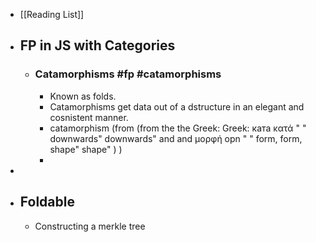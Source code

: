 - [[Reading List]]
- ## FP in JS with Categories
	- ### Catamorphisms #fp #catamorphisms
		- Known as folds.
		- Catamorphisms get data out of a dstructure in an elegant and cosnistent manner.
		- catamorphism (from (from the the Greek: Greek: ката κατά " " downwards" downwards" and and μορφή opn " " form, form, shape" shape" ) )
		-
-
- ## Foldable
	- Constructing a merkle tree